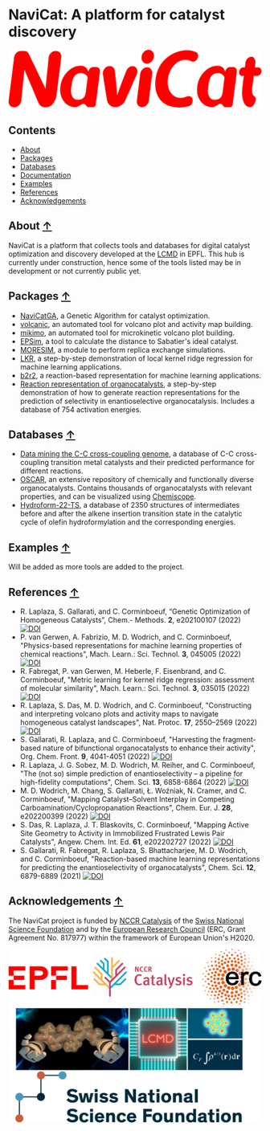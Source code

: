 NaviCat: A platform for catalyst discovery
==========================================

![NaviCat logo](./images/navicat_logo.png)

## Contents
* [About](#about-)
* [Packages](#packages-)
* [Databases](#databases-)
* [Documentation](#documentation-)
* [Examples](#examples-)
* [References](#references-)
* [Acknowledgements](#acknowledgements-)

## About [↑](#about)

NaviCat is a platform that collects tools and databases for digital catalyst optimization and discovery developed at the [LCMD](https://www.epfl.ch/labs/lcmd/) in EPFL. This hub is currently under construction, hence some of the tools listed may be in development or not currently public yet.

## Packages [↑](#packages)

* [NaviCatGA](https://github.com/lcmd-epfl/NaviCatGA), a Genetic Algorithm for catalyst optimization.
* [volcanic](https://github.com/lcmd-epfl/volcanic), an automated tool for volcano plot and activity map building.
* [mikimo](https://github.com/lcmd-epfl/mikimo), an automated tool for microkinetic volcano plot building.
* [EPSim](https://github.com/lcmd-epfl/EPSim), a tool to calculate the  distance to Sabatier's ideal catalyst.
* [MORESIM](https://github.com/lcmd-epfl/MORESIM), a module to perform replica exchange simulations.
* [LKR](https://github.com/lcmd-epfl/Local_Kernel_Regression), a step-by-step demonstration of local kernel ridge regression for machine learning applications.
* [b2r2](https://github.com/lcmd-epfl/b2r2-reaction-rep), a reaction-based representation for machine learning applications.
* [Reaction representation of organocatalysts](https://github.com/lcmd-epfl/reaction-representation), a step-by-step demonstration of how to generate reaction representations for the prediction of selectivity in enantioselective organocatalysis. Includes a database of 754 activation energies.

## Databases [↑](#databases)

* [Data mining the C-C cross-coupling genome](https://www.materialscloud.org/discover/ccg#mcloudHeader), a database of C-C cross-coupling transition metal catalysts and their predicted performance for different reactions.
* [OSCAR](https://archive.materialscloud.org/record/2022.106), an extensive repository of chemically and functionally diverse organocatalysts. Contains thousands of organocatalysts with relevant properties, and can be visualized using [Chemiscope](https://chemiscope.org/). 
* [Hydroform-22-TS](https://github.com/lcmd-epfl/b2r2-reaction-rep), a database of 2350 structures of intermediates before and after the alkene insertion transition state in the catalytic cycle of olefin hydroformylation and the corresponding energies.

## Examples [↑](#examples)

Will be added as more tools are added to the project.

## References [↑](#contents)

* R. Laplaza, S. Gallarati, and C. Corminboeuf, “Genetic Optimization of Homogeneous Catalysts”, Chem.- Methods. **2**, e202100107 (2022) [![DOI](https://img.shields.io/badge/DOI-10.1002%2Fcmtd.202100107-blue)](https://doi.org/10.1002/cmtd.202100107)
* P. van Gerwen, A. Fabrizio, M. D. Wodrich, and C. Corminboeuf, "Physics-based representations for machine learning properties of chemical reactions", Mach. Learn.: Sci. Technol. **3**, 045005 (2022) [![DOI](https://img.shields.io/badge/DOI-10.1088/2632--2153/ac8f1a-blue)](https://doi.org/10.1088/2632-2153/ac8f1a)
* R. Fabregat, P. van Gerwen, M. Heberle, F. Eisenbrand, and C. Corminboeuf, "Metric learning for kernel ridge regression: assessment of molecular similarity", Mach. Learn.: Sci. Technol. **3**, 035015 (2022) [![DOI](https://img.shields.io/badge/DOI-10.1088/2632--2153/ac8e4f-blue)](https://doi.org/10.1088/2632-2153/ac8e4f)
* R. Laplaza, S. Das, M. D. Wodrich, and C. Corminboeuf, "Constructing and interpreting volcano plots and activity maps to navigate homogeneous catalyst landscapes", Nat. Protoc. **17**, 2550–2569 (2022) [![DOI](https://img.shields.io/badge/DOI-10.1038%2Fs41596--022--00726--2-blue)](https://doi.org/10.1038/s41596-022-00726-2)
* S. Gallarati, R. Laplaza, and C. Corminboeuf, "Harvesting the fragment-based nature of bifunctional organocatalysts to enhance their activity", Org. Chem. Front. **9**, 4041-4051 (2022) [![DOI](https://img.shields.io/badge/DOI-10.1039/D2QO00550F-blue)](https://doi.org/10.1039/D2QO00550F)
* R. Laplaza, J. G. Sobez, M. D. Wodrich, M. Reiher, and C. Corminboeuf, "The (not so) simple prediction of enantioselectivity – a pipeline for high-fidelity computations", Chem. Sci. **13**, 6858-6864 (2022) [![DOI](https://img.shields.io/badge/DOI-10.1039/D2SC01714H-blue)](https://doi.org/10.1039/D2SC01714H)
* M. D. Wodrich, M. Chang, S. Gallarati, Ł. Woźniak, N. Cramer, and C. Corminboeuf, "Mapping Catalyst–Solvent Interplay in Competing Carboamination/Cyclopropanation Reactions", Chem. Eur. J. **28**, e202200399 (2022) [![DOI](https://img.shields.io/badge/DOI-10.1002/chem.202200399-blue)](https://doi.org/10.1002/chem.202200399)
* S. Das, R. Laplaza, J. T. Blaskovits, C. Corminboeuf, "Mapping Active Site Geometry to Activity in Immobilized Frustrated Lewis Pair Catalysts", Angew. Chem. Int. Ed. **61**, e202202727 (2022) [![DOI](https://img.shields.io/badge/DOI-10.1002/anie.202202727-blue)](https://doi.org/10.1002/anie.202202727)
* S. Gallarati, R. Fabregat, R. Laplaza, S. Bhattacharjee, M. D. Wodrich, and C. Corminboeuf, "Reaction-based machine learning representations for predicting the enantioselectivity of organocatalysts", Chem. Sci. **12**, 6879-6889 (2021) [![DOI](https://img.shields.io/badge/DOI-10.1039/D1SC00482DD-blue)](https://doi.org/10.1039/D1SC00482DD)


## Acknowledgements [↑](#contents)

The NaviCat project is funded by [NCCR Catalysis](https://www.nccr-catalysis.ch/)  of the [Swiss National Science Foundation](https://www.snf.ch/en) and by the [European Research Council](https://erc.europa.eu/) (ERC, Grant Agreement No. 817977) within the framework of European Union's H2020.

![ackw logo](./images/ackw.png)
